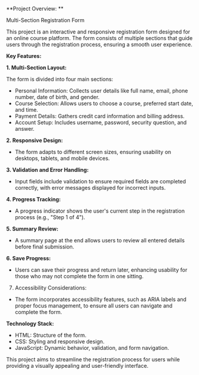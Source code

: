 **Project Overview: **  

Multi-Section Registration Form

This project is an interactive and responsive registration form designed for an online course platform. 
The form consists of multiple sections that guide users through the registration process, ensuring a smooth user experience.

**Key Features:**

**1. Multi-Section Layout:**

The form is divided into four main sections:

* Personal Information: Collects user details like full name, email, phone number, date of birth, and gender.
* Course Selection: Allows users to choose a course, preferred start date, and time.
* Payment Details: Gathers credit card information and billing address.
* Account Setup: Includes username, password, security question, and answer.

**2. Responsive Design:**

* The form adapts to different screen sizes, ensuring usability on desktops, tablets, and mobile devices.

**3. Validation and Error Handling:**

* Input fields include validation to ensure required fields are completed correctly, with error messages displayed for incorrect inputs.

**4. Progress Tracking:**

*  A progress indicator shows the user's current step in the registration process (e.g., "Step 1 of 4").

**5. Summary Review:**

* A summary page at the end allows users to review all entered details before final submission.

**6. Save Progress:**

* Users can save their progress and return later, enhancing usability for those who may not complete the form in one sitting.

7. Accessibility Considerations:

* The form incorporates accessibility features, such as ARIA labels and proper focus management, to ensure all users can navigate and complete the form.



**Technology Stack:**

* HTML: Structure of the form.
* CSS: Styling and responsive design.
* JavaScript: Dynamic behavior, validation, and form navigation.



This project aims to streamline the registration process for users while providing a visually appealing and user-friendly interface. 










